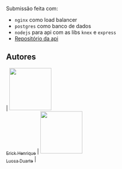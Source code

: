 Submissão feita com:

- `nginx` como load balancer
- `postgres` como banco de dados
- `nodejs` para api com as libs `knex` e `express`
- [Repositório da api](https://github.com/ErickHenrique2000/Rinha-backend-2024-q1)


## Autores

| [<img loading="lazy" src="https://avatars.githubusercontent.com/u/77247827?v=4" width=115><br><sub>Erick Henrique</sub>](https://github.com/ErickHenrique2000) |  [<img loading="lazy" src="https://avatars.githubusercontent.com/u/59484056?v=4" width=115><br><sub>Lucca Duarte</sub>](https://github.com/Lucca810) |